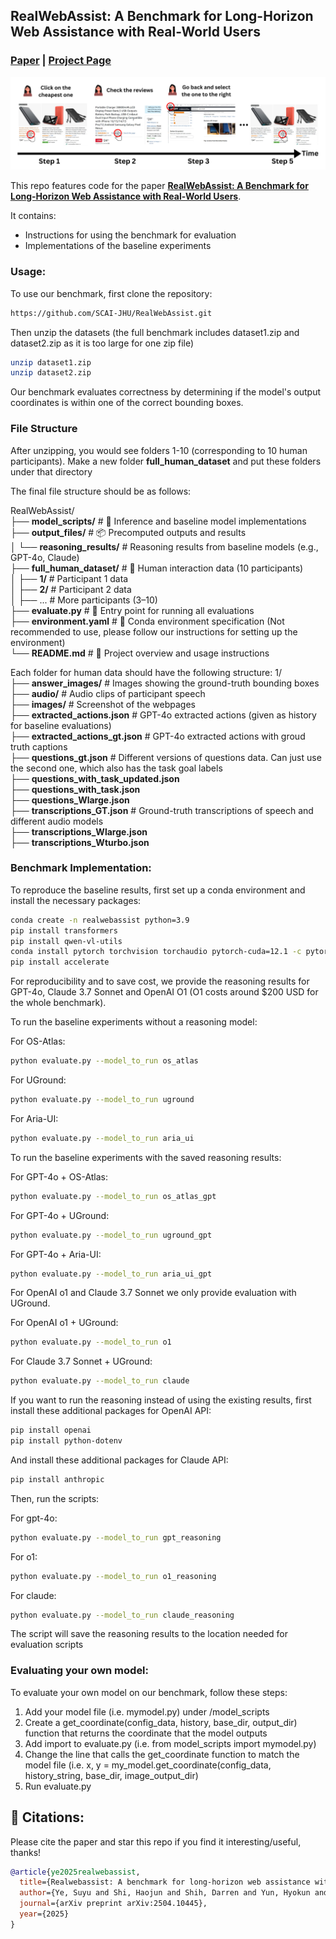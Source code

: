 ## RealWebAssist: A Benchmark for Long-Horizon Web Assistance with Real-World Users
### [Paper](https://arxiv.org/abs/2504.10445) | [Project Page](https://scai.cs.jhu.edu/projects/RealWebAssist/)

![sequential_instruction](images/sequential_instruction.png)

This repo features code for the paper [**RealWebAssist: A Benchmark for Long-Horizon Web Assistance with Real-World Users**](https://arxiv.org/abs/2504.10445).

It contains:
* Instructions for using the benchmark for evaluation
* Implementations of the baseline experiments

### Usage:
To use our benchmark, first clone the repository:
```bash
https://github.com/SCAI-JHU/RealWebAssist.git
```
Then unzip the datasets (the full benchmark includes dataset1.zip and dataset2.zip as it is too large for one zip file)
```bash
unzip dataset1.zip
unzip dataset2.zip
```

Our benchmark evaluates correctness by determining if the model's output coordinates is within one of the correct bounding boxes.

### File Structure

After unzipping, you would see folders 1-10 (corresponding to 10 human participants). Make a new folder **full_human_dataset** and put these folders under that directory

The final file structure should be as follows: 

RealWebAssist/  
├── **model_scripts/** # 🔧 Inference and baseline model implementations  
├── **output_files/** # 📦 Precomputed outputs and results  
│ └── **reasoning_results/** # Reasoning results from baseline models (e.g., GPT-4o, Claude)  
├── **full_human_dataset/** # 👥 Human interaction data (10 participants)  
│ ├── **1/** # Participant 1 data  
│ ├── **2/** # Participant 2 data  
│ ├── ... # More participants (3–10)  
├── **evaluate.py** # 🚀 Entry point for running all evaluations  
├── **environment.yaml** # 🧪 Conda environment specification (Not recommended to use, please follow our instructions for setting up the environment)  
└── **README.md** # 📖 Project overview and usage instructions  

Each folder for human data should have the following structure:
1/  
├── **answer_images/** # Images showing the ground-truth bounding boxes  
├── **audio/** # Audio clips of participant speech  
├── **images/** # Screenshot of the webpages  
├── **extracted_actions.json** # GPT-4o extracted actions (given as history for baseline evaluations)  
├── **extracted_actions_gt.json** # GPT-4o extracted actions with groud truth captions  
├── **questions_gt.json** # Different versions of questions data. Can just use the second one, which also has the task goal labels  
├── **questions_with_task_updated.json**    
├── **questions_with_task.json**  
├── **questions_Wlarge.json**    
├── **transcriptions_GT.json** # Ground-truth transcriptions of speech and different audio models  
├── **transcriptions_Wlarge.json**   
├── **transcriptions_Wturbo.json**   


### Benchmark Implementation:
To reproduce the baseline results, first set up a conda environment and install the necessary packages:
```bash
conda create -n realwebassist python=3.9
pip install transformers
pip install qwen-vl-utils
conda install pytorch torchvision torchaudio pytorch-cuda=12.1 -c pytorch -c nvidia
pip install accelerate
```
For reproducibility and to save cost, we provide the reasoning results for GPT-4o, Claude 3.7 Sonnet and OpenAI O1 (O1 costs around $200 USD for the whole benchmark).

To run the baseline experiments without a reasoning model:

For OS-Atlas:
```bash
python evaluate.py --model_to_run os_atlas
```

For UGround:
```bash
python evaluate.py --model_to_run uground
```

For Aria-UI:
```bash
python evaluate.py --model_to_run aria_ui
```

To run the baseline experiments with the saved reasoning results:

For GPT-4o + OS-Atlas:
```bash
python evaluate.py --model_to_run os_atlas_gpt
```

For GPT-4o + UGround:
```bash
python evaluate.py --model_to_run uground_gpt
```

For GPT-4o + Aria-UI:
```bash
python evaluate.py --model_to_run aria_ui_gpt
```

For OpenAI o1 and Claude 3.7 Sonnet we only provide evaluation with UGround.

For OpenAI o1 + UGround:
```bash
python evaluate.py --model_to_run o1
```

For Claude 3.7 Sonnet + UGround:
```bash
python evaluate.py --model_to_run claude
```

If you want to run the reasoning instead of using the existing results, first install these additional packages for OpenAI API:
```bash
pip install openai
pip install python-dotenv
```

And install these additional packages for Claude API:
```bash
pip install anthropic
```

Then, run the scripts:

For gpt-4o:
```bash
python evaluate.py --model_to_run gpt_reasoning
```

For o1:
```bash
python evaluate.py --model_to_run o1_reasoning
```

For claude:
```bash
python evaluate.py --model_to_run claude_reasoning
```

The script will save the reasoning results to the location needed for evaluation scripts

### Evaluating your own model:
To evaluate your own model on our benchmark, follow these steps:
1. Add your model file (i.e. mymodel.py) under /model_scripts
2. Create a get_coordinate(config_data, history, base_dir, output_dir) function that returns the coordinate that the model outputs
3. Add import to evaluate.py (i.e. from model_scripts import mymodel.py)
4. Change the line that calls the get_coordinate function to match the model file (i.e. x, y = my_model.get_coordinate(config_data, history_string, base_dir, image_output_dir)
5. Run evaluate.py

## 🔎 Citations:
Please cite the paper and star this repo if you find it interesting/useful, thanks!

```bibtex
@article{ye2025realwebassist,
  title={Realwebassist: A benchmark for long-horizon web assistance with real-world users},
  author={Ye, Suyu and Shi, Haojun and Shih, Darren and Yun, Hyokun and Roosta, Tanya and Shu, Tianmin},
  journal={arXiv preprint arXiv:2504.10445},
  year={2025}
}
```
